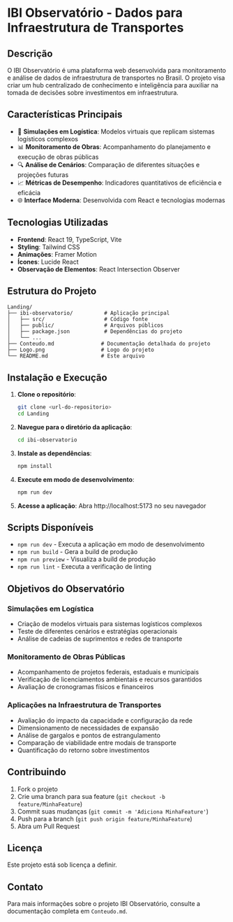 # IBI Observatório - Dados para Infraestrutura de Transportes

## Descrição

O IBI Observatório é uma plataforma web desenvolvida para monitoramento e análise de dados de infraestrutura de transportes no Brasil. O projeto visa criar um hub centralizado de conhecimento e inteligência para auxiliar na tomada de decisões sobre investimentos em infraestrutura.

## Características Principais

- 🚀 **Simulações em Logística**: Modelos virtuais que replicam sistemas logísticos complexos
- 📊 **Monitoramento de Obras**: Acompanhamento do planejamento e execução de obras públicas
- 🔍 **Análise de Cenários**: Comparação de diferentes situações e projeções futuras
- 📈 **Métricas de Desempenho**: Indicadores quantitativos de eficiência e eficácia
- 🌐 **Interface Moderna**: Desenvolvida com React e tecnologias modernas

## Tecnologias Utilizadas

- **Frontend**: React 19, TypeScript, Vite
- **Styling**: Tailwind CSS
- **Animações**: Framer Motion
- **Ícones**: Lucide React
- **Observação de Elementos**: React Intersection Observer

## Estrutura do Projeto

```
Landing/
├── ibi-observatorio/          # Aplicação principal
│   ├── src/                   # Código fonte
│   ├── public/                # Arquivos públicos
│   ├── package.json           # Dependências do projeto
│   └── ...
├── Conteudo.md               # Documentação detalhada do projeto
├── Logo.png                  # Logo do projeto
└── README.md                 # Este arquivo
```

## Instalação e Execução

1. **Clone o repositório**:
   ```bash
   git clone <url-do-repositorio>
   cd Landing
   ```

2. **Navegue para o diretório da aplicação**:
   ```bash
   cd ibi-observatorio
   ```

3. **Instale as dependências**:
   ```bash
   npm install
   ```

4. **Execute em modo de desenvolvimento**:
   ```bash
   npm run dev
   ```

5. **Acesse a aplicação**:
   Abra http://localhost:5173 no seu navegador

## Scripts Disponíveis

- `npm run dev` - Executa a aplicação em modo de desenvolvimento
- `npm run build` - Gera a build de produção
- `npm run preview` - Visualiza a build de produção
- `npm run lint` - Executa a verificação de linting

## Objetivos do Observatório

### Simulações em Logística
- Criação de modelos virtuais para sistemas logísticos complexos
- Teste de diferentes cenários e estratégias operacionais
- Análise de cadeias de suprimentos e redes de transporte

### Monitoramento de Obras Públicas
- Acompanhamento de projetos federais, estaduais e municipais
- Verificação de licenciamentos ambientais e recursos garantidos
- Avaliação de cronogramas físicos e financeiros

### Aplicações na Infraestrutura de Transportes
- Avaliação do impacto da capacidade e configuração da rede
- Dimensionamento de necessidades de expansão
- Análise de gargalos e pontos de estrangulamento
- Comparação de viabilidade entre modais de transporte
- Quantificação do retorno sobre investimentos

## Contribuindo

1. Fork o projeto
2. Crie uma branch para sua feature (`git checkout -b feature/MinhaFeature`)
3. Commit suas mudanças (`git commit -m 'Adiciona MinhaFeature'`)
4. Push para a branch (`git push origin feature/MinhaFeature`)
5. Abra um Pull Request

## Licença

Este projeto está sob licença a definir.

## Contato

Para mais informações sobre o projeto IBI Observatório, consulte a documentação completa em `Conteudo.md`.